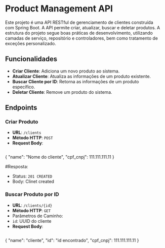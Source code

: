 # Product Management API

Este projeto é uma API RESTful de gerenciamento de clientes construída com Spring Boot. 
A API permite criar, atualizar, buscar e deletar produtos. A estrutura do projeto segue 
boas práticas de desenvolvimento, utilizando camadas de serviço, repositório e controladores, 
bem como tratamento de exceções personalizado.

## Funcionalidades

- **Criar Cliente**: Adiciona um novo produto ao sistema.
- **Atualizar Cliente**: Atualiza as informações de um produto existente.
- **Buscar Cliente por ID**: Retorna as informações de um produto específico.
- **Deletar Cliente**: Remove um produto do sistema.

## Endpoints

### Criar Produto

- **URL**: `/clients`
- **Método HTTP**: `POST`
- **Request Body**:
  ```json
{
    "name": "Nome do cliente",
    "cpf_cnpj": 111.111.111.11
  }
  
  #Resposta:
  - Status: `201 CREATED`
  - Body: Clinet created

  
  ### Buscar Produto por ID
  
- **URL**: `/clients/{id}`
- **Método HTTP**: `GET`
- Parâmetros de Caminho:
-   `id`: UUID do cliente
- **Request Body**:
  ```json
{
  "name": "cliente",
  "id": "id encontrado",
  "cpf_cnpj": 111.111.111.11
}
